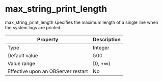 max_string_print_length
============================================

max_string_print_length specifies the maximum length of a single line when the system logs are printed.


| **Property** | **Description** |
|------------------|----------|
| Type | Integer |
| Default value | 500 |
| Value range | \[0, +∞) |
| Effective upon an OBServer restart | No |



